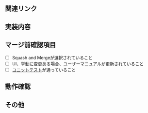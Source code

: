 ## 関連リンク
<!-- libplateauのPR等、関連するPRがあれば書く。 -->

## 実装内容
<!-- 実装した内容、背景について書く。妥協点があれば書いておく。 -->

## マージ前確認項目
- [ ] Squash and Mergeが選択されていること
- [ ] UI、挙動に変更ある場合、ユーザーマニュアルが更新されていること
- [ ] [ユニットテスト](/Documentation/developer-guide/UnitTest.md)が通っていること

## 動作確認
<!-- レビュアーが動作確認するのに必要な手順と結果を書く。 -->

## その他
<!-- 気になる点、特にレビューしてほしい点等があれば書く。 -->
